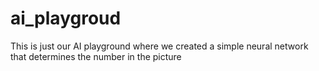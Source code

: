 # ai_playgroud
This is just our AI playground where we created a simple neural network that determines the number in the picture
